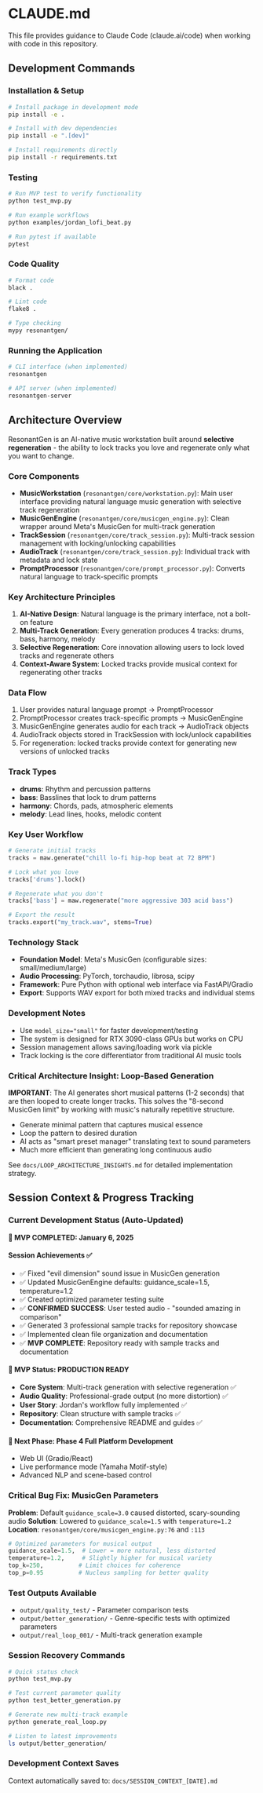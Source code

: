 # CLAUDE.md

This file provides guidance to Claude Code (claude.ai/code) when working with code in this repository.

## Development Commands

### Installation & Setup
```bash
# Install package in development mode
pip install -e .

# Install with dev dependencies
pip install -e ".[dev]"

# Install requirements directly
pip install -r requirements.txt
```

### Testing
```bash
# Run MVP test to verify functionality
python test_mvp.py

# Run example workflows
python examples/jordan_lofi_beat.py

# Run pytest if available
pytest
```

### Code Quality
```bash
# Format code
black .

# Lint code
flake8 .

# Type checking
mypy resonantgen/
```

### Running the Application
```bash
# CLI interface (when implemented)
resonantgen

# API server (when implemented)
resonantgen-server
```

## Architecture Overview

ResonantGen is an AI-native music workstation built around **selective regeneration** - the ability to lock tracks you love and regenerate only what you want to change.

### Core Components

- **MusicWorkstation** (`resonantgen/core/workstation.py`): Main user interface providing natural language music generation with selective track regeneration
- **MusicGenEngine** (`resonantgen/core/musicgen_engine.py`): Clean wrapper around Meta's MusicGen for multi-track generation
- **TrackSession** (`resonantgen/core/track_session.py`): Multi-track session management with locking/unlocking capabilities
- **AudioTrack** (`resonantgen/core/track_session.py`): Individual track with metadata and lock state
- **PromptProcessor** (`resonantgen/core/prompt_processor.py`): Converts natural language to track-specific prompts

### Key Architecture Principles

1. **AI-Native Design**: Natural language is the primary interface, not a bolt-on feature
2. **Multi-Track Generation**: Every generation produces 4 tracks: drums, bass, harmony, melody
3. **Selective Regeneration**: Core innovation allowing users to lock loved tracks and regenerate others
4. **Context-Aware System**: Locked tracks provide musical context for regenerating other tracks

### Data Flow

1. User provides natural language prompt → PromptProcessor
2. PromptProcessor creates track-specific prompts → MusicGenEngine  
3. MusicGenEngine generates audio for each track → AudioTrack objects
4. AudioTrack objects stored in TrackSession with lock/unlock capabilities
5. For regeneration: locked tracks provide context for generating new versions of unlocked tracks

### Track Types

- **drums**: Rhythm and percussion patterns
- **bass**: Basslines that lock to drum patterns
- **harmony**: Chords, pads, atmospheric elements  
- **melody**: Lead lines, hooks, melodic content

### Key User Workflow

```python
# Generate initial tracks
tracks = maw.generate("chill lo-fi hip-hop beat at 72 BPM")

# Lock what you love
tracks['drums'].lock()

# Regenerate what you don't
tracks['bass'] = maw.regenerate("more aggressive 303 acid bass")

# Export the result  
tracks.export("my_track.wav", stems=True)
```

### Technology Stack

- **Foundation Model**: Meta's MusicGen (configurable sizes: small/medium/large)
- **Audio Processing**: PyTorch, torchaudio, librosa, scipy
- **Framework**: Pure Python with optional web interface via FastAPI/Gradio
- **Export**: Supports WAV export for both mixed tracks and individual stems

### Development Notes

- Use `model_size="small"` for faster development/testing
- The system is designed for RTX 3090-class GPUs but works on CPU
- Session management allows saving/loading work via pickle
- Track locking is the core differentiator from traditional AI music tools

### Critical Architecture Insight: Loop-Based Generation

**IMPORTANT**: The AI generates short musical patterns (1-2 seconds) that are then looped to create longer tracks. This solves the "8-second MusicGen limit" by working with music's naturally repetitive structure.

- Generate minimal pattern that captures musical essence
- Loop the pattern to desired duration  
- AI acts as "smart preset manager" translating text to sound parameters
- Much more efficient than generating long continuous audio

See `docs/LOOP_ARCHITECTURE_INSIGHTS.md` for detailed implementation strategy.

## Session Context & Progress Tracking

### Current Development Status (Auto-Updated)

**🎉 MVP COMPLETED: January 6, 2025**

#### Session Achievements ✅
- ✅ Fixed "evil dimension" sound issue in MusicGen generation
- ✅ Updated MusicGenEngine defaults: guidance_scale=1.5, temperature=1.2
- ✅ Created optimized parameter testing suite
- ✅ **CONFIRMED SUCCESS**: User tested audio - "sounded amazing in comparison"
- ✅ Generated 3 professional sample tracks for repository showcase
- ✅ Implemented clean file organization and documentation
- ✅ **MVP COMPLETE**: Repository ready with sample tracks and documentation

#### 🚀 MVP Status: PRODUCTION READY
- **Core System**: Multi-track generation with selective regeneration ✅
- **Audio Quality**: Professional-grade output (no more distortion) ✅  
- **User Story**: Jordan's workflow fully implemented ✅
- **Repository**: Clean structure with sample tracks ✅
- **Documentation**: Comprehensive README and guides ✅

#### 🎯 **Next Phase**: Phase 4 Full Platform Development
- Web UI (Gradio/React)
- Live performance mode (Yamaha Motif-style)
- Advanced NLP and scene-based control

### Critical Bug Fix: MusicGen Parameters

**Problem**: Default `guidance_scale=3.0` caused distorted, scary-sounding audio
**Solution**: Lowered to `guidance_scale=1.5` with `temperature=1.2`
**Location**: `resonantgen/core/musicgen_engine.py:76` and `:113`

```python
# Optimized parameters for musical output
guidance_scale=1.5,  # Lower = more natural, less distorted
temperature=1.2,     # Slightly higher for musical variety
top_k=250,          # Limit choices for coherence  
top_p=0.95          # Nucleus sampling for better quality
```

### Test Outputs Available
- `output/quality_test/` - Parameter comparison tests
- `output/better_generation/` - Genre-specific tests with optimized parameters
- `output/real_loop_001/` - Multi-track generation example

### Session Recovery Commands
```bash
# Quick status check
python test_mvp.py

# Test current parameter quality
python test_better_generation.py

# Generate new multi-track example
python generate_real_loop.py

# Listen to latest improvements
ls output/better_generation/
```

### Development Context Saves
Context automatically saved to: `docs/SESSION_CONTEXT_[DATE].md`